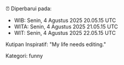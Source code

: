 ⏰ Diperbarui pada:
- WIB: Senin, 4 Agustus 2025 20.05.15 UTC
- WITA: Senin, 4 Agustus 2025 21.05.15 UTC
- WIT: Senin, 4 Agustus 2025 22.05.15 UTC

Kutipan Inspiratif:
"My life needs editing."


Kategori: funny

